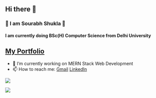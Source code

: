 ## Hi there 👋

### 🖖 I am **Sourabh Shukla** 🖖<br>
#### I am currently doing **BSc(H) Computer Science** from Delhi University <br>

## [My Portfolio](https://anonymous372.github.io/port-folio/)
- 🔭 I’m currently working on MERN Stack Web Development
- 📫 How to reach me: [Gmail](mailto:intern.sourabh@gmail.com)  [LinkedIn](https://www.linkedin.com/in/sourabh-shukla-178b2121b/)

![](https://c.tenor.com/GfSX-u7VGM4AAAAC/coding.gif)

![](https://komarev.com/ghpvc/?username=anonymous372&color=blueviolet)
